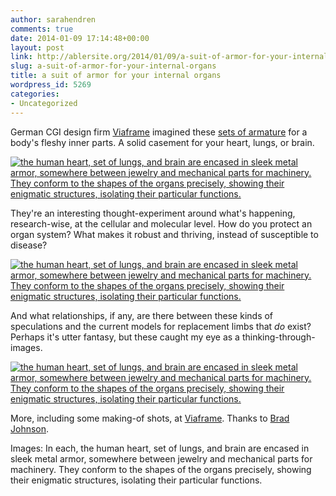 ```yaml
---
author: sarahendren
comments: true
date: 2014-01-09 17:14:48+00:00
layout: post
link: http://ablersite.org/2014/01/09/a-suit-of-armor-for-your-internal-organs/
slug: a-suit-of-armor-for-your-internal-organs
title: a suit of armor for your internal organs
wordpress_id: 5269
categories:
- Uncategorized
---
```


German CGI design firm [Viaframe](http://www.viaframe.de/en/portfolio1/armor1.html) imagined these [sets of armature](http://www.viaframe.de/en/portfolio1/armor1.html) for a body's fleshy inner parts. A solid casement for your heart, lungs, or brain.

[![the human heart, set of lungs, and brain are encased in sleek metal armor, somewhere between jewelry and mechanical parts for machinery. They conform to the shapes of the organs precisely, showing their enigmatic structures, isolating their particular functions.](http://ablersite.files.wordpress.com/2014/01/giz2012-05-29_herz_ruestung_900px.jpg)](http://ablersite.files.wordpress.com/2014/01/giz2012-05-29_herz_ruestung_900px.jpg)

They're an interesting thought-experiment around what's happening, research-wise, at the cellular and molecular level. How do you protect an organ system? What makes it robust and thriving, instead of susceptible to disease?

[![the human heart, set of lungs, and brain are encased in sleek metal armor, somewhere between jewelry and mechanical parts for machinery. They conform to the shapes of the organs precisely, showing their enigmatic structures, isolating their particular functions.](http://ablersite.files.wordpress.com/2014/01/giz2012-07-09_lunge_ruestung_900px.jpg)](http://ablersite.files.wordpress.com/2014/01/giz2012-07-09_lunge_ruestung_900px.jpg)

And what relationships, if any, are there between these kinds of speculations and the current models for replacement limbs that _do_ exist? Perhaps it's utter fantasy, but these caught my eye as a thinking-through-images.

[![the human heart, set of lungs, and brain are encased in sleek metal armor, somewhere between jewelry and mechanical parts for machinery. They conform to the shapes of the organs precisely, showing their enigmatic structures, isolating their particular functions.](http://ablersite.files.wordpress.com/2014/01/giz2012-11-20_gehirn_ruestung_900px.jpg)](http://ablersite.files.wordpress.com/2014/01/giz2012-11-20_gehirn_ruestung_900px.jpg)

More, including some making-of shots, at [Viaframe](http://www.viaframe.de/en/portfolio1/armor1.html). Thanks to [Brad Johnson](http://bradfordajohnson.net/).

Images: In each, the human heart, set of lungs, and brain are encased in sleek metal armor, somewhere between jewelry and mechanical parts for machinery. They conform to the shapes of the organs precisely, showing their enigmatic structures, isolating their particular functions.
